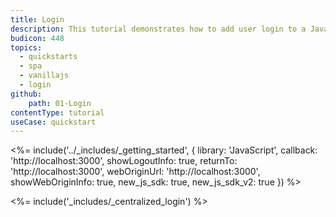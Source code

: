 ```yaml
---
title: Login
description: This tutorial demonstrates how to add user login to a Javascript application using Auth0.
budicon: 448
topics:
  - quickstarts
  - spa
  - vanillajs
  - login
github:
    path: 01-Login
contentType: tutorial
useCase: quickstart
---
```


<!-- markdownlint-disable MD034 MD041 -->

<%= include('../_includes/_getting_started', { library: 'JavaScript', callback: 'http://localhost:3000', showLogoutInfo: true, returnTo: 'http://localhost:3000', webOriginUrl: 'http://localhost:3000', showWebOriginInfo: true, new_js_sdk: true, new_js_sdk_v2: true }) %>

<%= include('_includes/_centralized_login') %>
